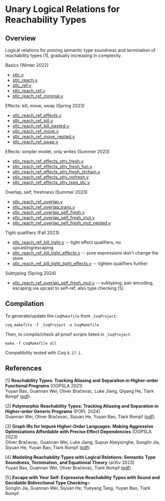 # Unary Logical Relations for Reachability Types

## Overview

Logical relations for proving semantic type soundness and termination of reachability types [1], gradually increasing in complexity. 


Basics (Winter 2022)

- [stlc.v](stlc.v)
- [stlc_reach.v](stlc_reach.v)
- [stlc_ref.v](stlc_ref.v)
- [stlc_reach_ref.v](stlc_reach_ref.v)
- [stlc_reach_ref_minimal.v](stlc_reach_ref_minimal.v)

Effects: kill, move, swap (Spring 2023)

- [stlc_reach_ref_effects.v](stlc_reach_ref_effects.v)
- [stlc_reach_ref_kill.v](stlc_reach_ref_kill.v)
- [stlc_reach_ref_kill_nested.v](stlc_reach_ref_kill_nested.v)
- [stlc_reach_ref_move.v](stlc_reach_ref_move.v)
- [stlc_reach_ref_move_nested.v](stlc_reach_ref_move_nested.v)
- [stlc_reach_ref_swap.v](stlc_reach_ref_swap.v)

Effects: simpler model, only writes (Summer 2023)

- [stlc_reach_ref_effects_stty_fresh.v](stlc_reach_ref_effects_stty_fresh.v)
- [stlc_reach_ref_effects_stty_fresh_fun.v](stlc_reach_ref_effects_stty_fresh_fun.v)
- [stlc_reach_ref_effects_stty_fresh_stchain.v](stlc_reach_ref_effects_stty_fresh_stchain.v)
- [stlc_reach_ref_effects_stty_nofresh.v](stlc_reach_ref_effects_stty_nofresh.v)
- [stlc_reach_ref_effects_stty_tseq_stc.v](stlc_reach_ref_effects_stty_tseq_stc.v)

Overlap, self, freshness (Summer 2023)

- [stlc_reach_ref_overlap.v](stlc_reach_ref_overlap.v)
- [stlc_reach_ref_overlap_trans.v](stlc_reach_ref_overlap_trans.v)
- [stlc_reach_ref_overlap_self_fresh.v](stlc_reach_ref_overlap_self_fresh.v)
- [stlc_reach_ref_overlap_self_fresh_mut.v](stlc_reach_ref_overlap_self_fresh_mut.v)
- [stlc_reach_ref_overlap_self_fresh_mut_nested.v](stlc_reach_ref_overlap_self_fresh_mut_nested.v)

Tight qualifiers (Fall 2023)

- [stlc_reach_ref_kill_tight.v](stlc_reach_ref_kill_tight.v) -- tight effect qualifiers, no upcasting/escaping
- [stlc_reach_ref_kill_tight_effects.v](stlc_reach_ref_kill_tight_effects.v) -- pure expressions don't change the store
- [stlc_reach_ref_kill_tight_tight_effects.v](stlc_reach_ref_kill_tight_tight_effects.v) -- tighten qualifiers further


Subtyping (Spring 2024)

- [stlc_reach_ref_overlap_self_fresh_mut.v](stlc_reach_ref_overlap_self_fresh_mut_stp.v) -- subtyping, pair encoding, escaping via upcast to self-ref, also type checking [5]



## Compilation

To generate/update the `CoqMakefile` from `_CoqProject`:

`coq_makefile -f _CoqProject -o CoqMakefile`

Then, to compile/check all proof scripts listed in `_CoqProject`:

`make -f CoqMakefile all`

Compatibility tested with Coq `8.17.1`.

## References

[1] **Reachability Types: Tracking Aliasing and Separation in Higher-order Functional Programs** (OOPSLA 2021)</br>
Yuyan Bao, Guannan Wei, Oliver Bračevac, Luke Jiang, Qiyang He, Tiark Rompf
([pdf](https://www.cs.purdue.edu/homes/rompf/papers/bao-oopsla21.pdf)).

[2] **Polymorphic Reachability Types: Tracking Aliasing and Separation in Higher-order Generic Programs** (POPL 2024)</br>
Guannan Wei, Oliver Bračevac, Siyuan He, Yuyan Bao, Tiark Rompf
([pdf](https://www.cs.purdue.edu/homes/rompf/papers/wei-popl24.pdf)).

[3] **Graph IRs for Impure Higher-Order Languages: Making Aggressive Optimizations Affordable with Precise Effect Dependencies** (OOPSLA 2023)</br>
Oliver Bračevac, Guannan Wei, Luke Jiang, Supun Abeysinghe, Songlin Jia, Siyuan He, Yuyan Bao, Tiark Rompf
([pdf](https://www.cs.purdue.edu/homes/rompf/papers/bracevac-oopsla23.pdf)).

[4] **Modeling Reachability Types with Logical Relations: Semantic Type Soundness, Termination, and Equational Theory** (arXiv 2023)</br>
Yuyan Bao, Guannan Wei, Oliver Bračevac, Tiark Rompf
([pdf](https://arxiv.org/pdf/2309.05885.pdf)).

[5] **Escape with Your Self: Expressive Reachability Types with Sound and Decidable Bidirectional Type Checking**></br>
Songlin Jia, Guannan Wei, Siyuan He, Yueyang Tang, Yuyan Bao, Tiark Rompf.